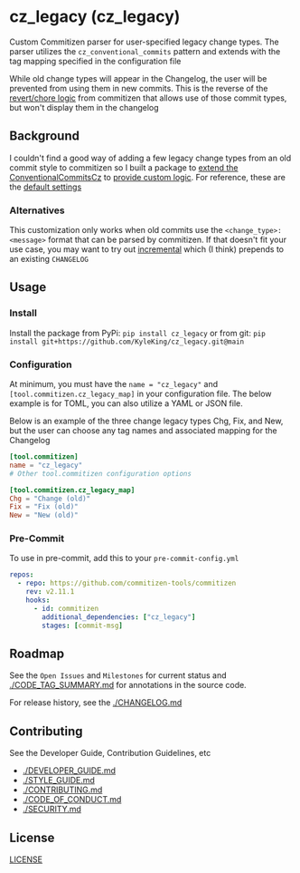 # cz_legacy (cz_legacy)

Custom Commitizen parser for user-specified legacy change types. The parser utilizes the `cz_conventional_commits` pattern and extends with the tag mapping specified in the configuration file

While old change types will appear in the Changelog, the user will be prevented from using them in new commits. This is the reverse of the [revert/chore logic](https://github.com/commitizen-tools/commitizen#why-are-revert-and-chore-valid-types-in-the-check-pattern-of-cz-conventional_commits-but-not-types-we-can-select) from commitizen that allows use of those commit types, but won't display them in the changelog

## Background

I couldn't find a good way of adding a few legacy change types from an old commit style to commitizen so I built a package to [extend the ConventionalCommitsCz](https://github.com/commitizen-tools/commitizen/blob/master/commitizen/cz/conventional_commits/conventional_commits.py) to [provide custom logic](https://commitizen-tools.github.io/commitizen/customization/#2-customize-through-customizing-a-class). For reference, these are the [default settings](https://github.com/commitizen-tools/commitizen/blob/master/commitizen/defaults.py)

### Alternatives

This customization only works when old commits use the `<change_type>: <message>` format that can be parsed by commitizen. If that doesn't fit your use case, you may want to try out [incremental](https://commitizen-tools.github.io/commitizen/changelog/#incremental) which (I think) prepends to an existing `CHANGELOG`

## Usage

### Install

Install the package from PyPi: `pip install cz_legacy` or from git: `pip install git+https://github.com/KyleKing/cz_legacy.git@main`

### Configuration

At minimum, you must have the `name = "cz_legacy"` and `[tool.commitizen.cz_legacy_map]` in your configuration file. The below example is for TOML, you can also utilize a YAML or JSON file.

Below is an example of the three change legacy types Chg, Fix, and New, but the user can choose any tag names and associated mapping for the Changelog

```toml
[tool.commitizen]
name = "cz_legacy"
# Other tool.commitizen configuration options

[tool.commitizen.cz_legacy_map]
Chg = "Change (old)"
Fix = "Fix (old)"
New = "New (old)"
```

### Pre-Commit

To use in pre-commit, add this to your `pre-commit-config.yml`

```yaml
repos:
  - repo: https://github.com/commitizen-tools/commitizen
    rev: v2.11.1
    hooks:
      - id: commitizen
        additional_dependencies: ["cz_legacy"]
        stages: [commit-msg]
```

## Roadmap

See the `Open Issues` and `Milestones` for current status and [./CODE_TAG_SUMMARY.md](./CODE_TAG_SUMMARY.md) for annotations in the source code.

For release history, see the [./CHANGELOG.md](./CHANGELOG.md)

## Contributing

See the Developer Guide, Contribution Guidelines, etc

- [./DEVELOPER_GUIDE.md](./DEVELOPER_GUIDE.md)
- [./STYLE_GUIDE.md](./STYLE_GUIDE.md)
- [./CONTRIBUTING.md](./CONTRIBUTING.md)
- [./CODE_OF_CONDUCT.md](./CODE_OF_CONDUCT.md)
- [./SECURITY.md](./SECURITY.md)

## License

[LICENSE](https://github.com/kyleking/cz_legacy/LICENSE)
